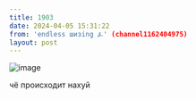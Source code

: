 ```yaml
---
title: 1903
date: 2024-04-05 15:31:22
from: 'endless шизing ⍼' (channel1162404975)
layout: post
---
```


![image](photos/photo_300@05-04-2024_15-31-22.jpg)

чё происходит нахуй
